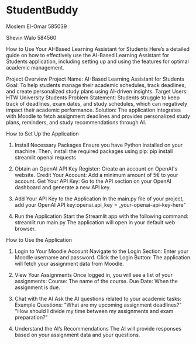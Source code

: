 # StudentBuddy 
Moslem El-Omar 585039

Shevin Walo 584560

How to Use Your AI-Based Learning Assistant for Students
Here’s a detailed guide on how to effectively use the AI-Based Learning Assistant for Students application, including setting up and using the features for optimal academic management.

Project Overview
Project Name: AI-Based Learning Assistant for Students
Goal: To help students manage their academic schedules, track deadlines, and create personalized study plans using AI-driven insights.
Target Users: HTW University Students
Problem Statement: Students struggle to keep track of deadlines, exam dates, and study schedules, which can negatively impact their academic performance.
Solution: The application integrates with Moodle to fetch assignment deadlines and provides personalized study plans, reminders, and study recommendations through AI.

How to Set Up the Application
1. Install Necessary Packages
Ensure you have Python installed on your machine. Then, install the required packages using pip:
pip install streamlit openai requests

2. Obtain an OpenAI API Key
Register: Create an account on OpenAI's website.
Credit Your Account: Add a minimum amount of 5€ to your account.
Get Your API Key: Go to the API section on your OpenAI dashboard and generate a new API key.

3. Add Your API Key to the Application
In the main.py file of your project, add your OpenAI API key:openai.api_key = „your-openai-api-key-here"

4. Run the Application
Start the Streamlit app with the following command: streamlit run main.py
The application will open in your default web browser.

How to Use the Application
1. Login to Your Moodle Account
Navigate to the Login Section: Enter your Moodle username and password.
Click the Login Button: The application will fetch your assignment data from Moodle.

2. View Your Assignments
Once logged in, you will see a list of your assignments:
Course: The name of the course.
Due Date: When the assignment is due.

3. Chat with the AI
Ask the AI questions related to your academic tasks:
Example Questions:
"What are my upcoming assignment deadlines?"
"How should I divide my time between my assignments and exam preparation?"

4. Understand the AI’s Recommendations
The AI will provide responses based on your assignment data and your questions.

